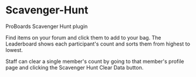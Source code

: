 # Scavenger-Hunt
ProBoards Scavenger Hunt plugin

Find items on your forum and click them to add to your bag.  The Leaderboard shows each participant's count and sorts them from highest to lowest.

Staff can clear a single member's count by going to that member's profile page and clicking the Scavenger Hunt Clear Data button.
